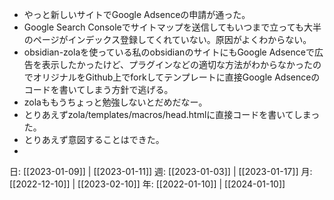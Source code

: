 
- やっと新しいサイトでGoogle Adsenceの申請が通った。
- Google Search Consoleでサイトマップを送信してもいつまで立っても大半のページがインデックス登録してくれていない。原因がよくわからない。
- obsidian-zolaを使っている私のobsidianのサイトにもGoogle Adsenceで広告を表示したかったけど、プラグインなどの適切な方法がわからなかったのでオリジナルをGithub上でforkしてテンプレートに直接Google Adsenceのコードを書いてしまう方針で逃げる。
- zolaももうちょっと勉強しないとだめだなー。
- とりあえずzola/templates/macros/head.htmlに直接コードを書いてしまった。
- とりあえず意図することはできた。
- 

日: [[2023-01-09]] | [[2023-01-11]]
週: [[2023-01-03]] | [[2023-01-17]]
月: [[2022-12-10]] | [[2023-02-10]]
年: [[2022-01-10]] | [[2024-01-10]]